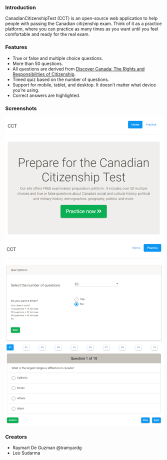 
### Introduction
CanadianCitizenshipTest (CCT) is an open-source web application to help people with passing the Canadian citizenship exam. Think of it as a practice platform, where you can practice as many times as you want until you feel comfortable and ready for the real exam. 

### Features 
* True or false and multiple choice questions.
* More than 50 questions.
* All questions are derived from <a href="https://www.canada.ca/content/dam/ircc/migration/ircc/english/pdf/pub/discover.pdf" target="_blank">Discover Canada: The Rights and Responsibilities of Citizenship</a>.
* Timed quiz based on the number of questions.
* Support for mobile, tablet, and desktop. It doesn’t matter what device you’re using.
* Correct answers are highlighted.

### Screenshots
![Home page](https://github.com/tramyardg/cct/blob/master/image/cct_home.PNG)
![Quiz option](https://github.com/tramyardg/cct/blob/master/image/quiz_option.PNG)
![Multiple choice](https://github.com/tramyardg/cct/blob/master/image/multiple_choice.PNG)

### Creators
- Raymart De Guzman @tramyardg
- Leo Sudarma
